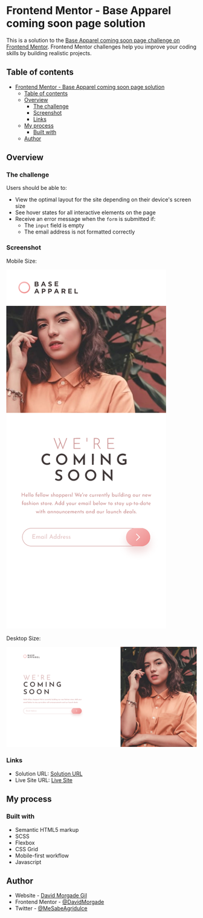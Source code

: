 # Frontend Mentor - Base Apparel coming soon page solution

This is a solution to the [Base Apparel coming soon page challenge on Frontend Mentor](https://www.frontendmentor.io/challenges/base-apparel-coming-soon-page-5d46b47f8db8a7063f9331a0). Frontend Mentor challenges help you improve your coding skills by building realistic projects.

## Table of contents

- [Frontend Mentor - Base Apparel coming soon page solution](#frontend-mentor---base-apparel-coming-soon-page-solution)
  - [Table of contents](#table-of-contents)
  - [Overview](#overview)
    - [The challenge](#the-challenge)
    - [Screenshot](#screenshot)
    - [Links](#links)
  - [My process](#my-process)
    - [Built with](#built-with)
  - [Author](#author)

## Overview

### The challenge

Users should be able to:

- View the optimal layout for the site depending on their device's screen size
- See hover states for all interactive elements on the page
- Receive an error message when the `form` is submitted if:
  - The `input` field is empty
  - The email address is not formatted correctly

### Screenshot

Mobile Size:

![Mobile Screenshot](./Mobile.png)

Desktop Size:

![Desktop Screenshot](./Desktop.png)

### Links

- Solution URL: [Solution URL](https://www.frontendmentor.io/solutions/base-apparel-coming-soon-page-ToSmLKb1fn)
- Live Site URL: [Live Site](https://base-apparel-comingsoon-site.netlify.app/)

## My process

### Built with

- Semantic HTML5 markup
- SCSS
- Flexbox
- CSS Grid
- Mobile-first workflow
- Javascript

## Author

- Website - [David Morgade Gil](https://www.developermorgade.es/)
- Frontend Mentor - [@DavidMorgade](https://www.frontendmentor.io/profile/DavidMorgade)
- Twitter - [@MeSabeAgridulce](https://www.twitter.com/MeSabeAgridulce)
